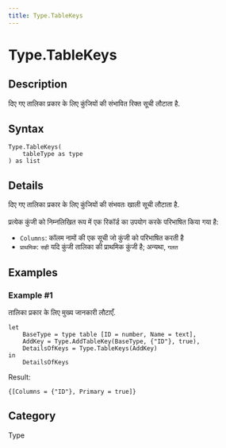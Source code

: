 ```yaml
---
title: Type.TableKeys
---
```


# Type.TableKeys


## Description

दिए गए तालिका प्रकार के लिए कुंजियों की संभावित रिक्त सूची लौटाता है.


## Syntax

```powerquery
Type.TableKeys(
    tableType as type
) as list
```


## Details

दिए गए तालिका प्रकार के लिए कुंजियों की संभवतः खाली सूची लौटाता है.<br />    <br />    प्रत्येक कुंजी को निम्नलिखित रूप में एक रिकॉर्ड का उपयोग करके परिभाषित किया गया है:    <ul>      <li>        <code>Columns</code>: कॉलम नामों की एक सूची जो कुंजी  को परिभाषित करती है
      </li>      <li>        <code>प्राथमिक</code>: <code>सही</code> यदि कुंजी तालिका की प्राथमिक कुंजी है; अन्यथा, <code>गलत</code>      </li>    </ul>    


## Examples

### Example #1 
तालिका प्रकार के लिए मुख्य जानकारी लौटाएँ.
```powerquery
let
    BaseType = type table [ID = number, Name = text],
    AddKey = Type.AddTableKey(BaseType, {"ID"}, true),
    DetailsOfKeys = Type.TableKeys(AddKey)
in
    DetailsOfKeys
```

Result: 
```powerquery
{[Columns = {"ID"}, Primary = true]}
```




## Category
Type
